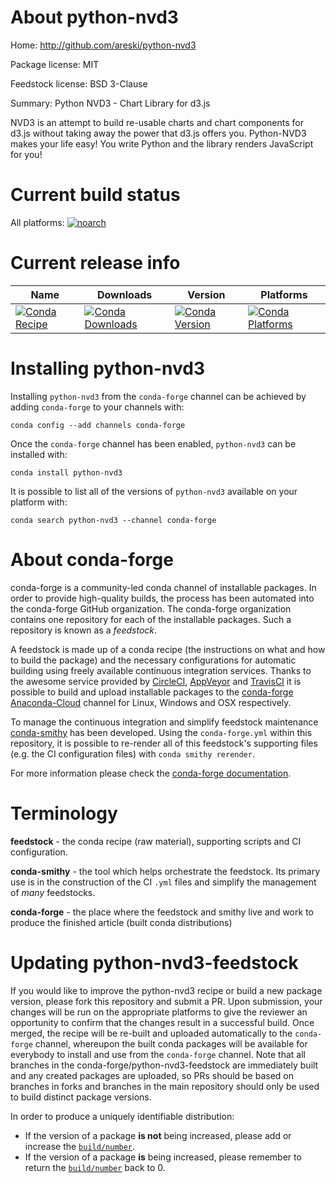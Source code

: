 About python-nvd3
=================

Home: http://github.com/areski/python-nvd3

Package license: MIT

Feedstock license: BSD 3-Clause

Summary: Python NVD3 - Chart Library for d3.js

NVD3 is an attempt to build re-usable charts and chart components
for d3.js without taking away the power that d3.js offers you.
Python-NVD3 makes your life easy! You write Python and the library
renders JavaScript for you!


Current build status
====================

All platforms:
[![noarch](https://img.shields.io/circleci/project/github/conda-forge/python-nvd3-feedstock/master.svg?label=noarch)](https://circleci.com/gh/conda-forge/python-nvd3-feedstock)

Current release info
====================

| Name | Downloads | Version | Platforms |
| --- | --- | --- | --- |
| [![Conda Recipe](https://img.shields.io/badge/recipe-python--nvd3-green.svg)](https://anaconda.org/conda-forge/python-nvd3) | [![Conda Downloads](https://img.shields.io/conda/dn/conda-forge/python-nvd3.svg)](https://anaconda.org/conda-forge/python-nvd3) | [![Conda Version](https://img.shields.io/conda/vn/conda-forge/python-nvd3.svg)](https://anaconda.org/conda-forge/python-nvd3) | [![Conda Platforms](https://img.shields.io/conda/pn/conda-forge/python-nvd3.svg)](https://anaconda.org/conda-forge/python-nvd3) |

Installing python-nvd3
======================

Installing `python-nvd3` from the `conda-forge` channel can be achieved by adding `conda-forge` to your channels with:

```
conda config --add channels conda-forge
```

Once the `conda-forge` channel has been enabled, `python-nvd3` can be installed with:

```
conda install python-nvd3
```

It is possible to list all of the versions of `python-nvd3` available on your platform with:

```
conda search python-nvd3 --channel conda-forge
```


About conda-forge
=================

conda-forge is a community-led conda channel of installable packages.
In order to provide high-quality builds, the process has been automated into the
conda-forge GitHub organization. The conda-forge organization contains one repository
for each of the installable packages. Such a repository is known as a *feedstock*.

A feedstock is made up of a conda recipe (the instructions on what and how to build
the package) and the necessary configurations for automatic building using freely
available continuous integration services. Thanks to the awesome service provided by
[CircleCI](https://circleci.com/), [AppVeyor](http://www.appveyor.com/)
and [TravisCI](https://travis-ci.org/) it is possible to build and upload installable
packages to the [conda-forge](https://anaconda.org/conda-forge)
[Anaconda-Cloud](http://docs.anaconda.org/) channel for Linux, Windows and OSX respectively.

To manage the continuous integration and simplify feedstock maintenance
[conda-smithy](http://github.com/conda-forge/conda-smithy) has been developed.
Using the ``conda-forge.yml`` within this repository, it is possible to re-render all of
this feedstock's supporting files (e.g. the CI configuration files) with ``conda smithy rerender``.

For more information please check the [conda-forge documentation](https://conda-forge.org/docs/).

Terminology
===========

**feedstock** - the conda recipe (raw material), supporting scripts and CI configuration.

**conda-smithy** - the tool which helps orchestrate the feedstock.
                   Its primary use is in the construction of the CI ``.yml`` files
                   and simplify the management of *many* feedstocks.

**conda-forge** - the place where the feedstock and smithy live and work to
                  produce the finished article (built conda distributions)


Updating python-nvd3-feedstock
==============================

If you would like to improve the python-nvd3 recipe or build a new
package version, please fork this repository and submit a PR. Upon submission,
your changes will be run on the appropriate platforms to give the reviewer an
opportunity to confirm that the changes result in a successful build. Once
merged, the recipe will be re-built and uploaded automatically to the
`conda-forge` channel, whereupon the built conda packages will be available for
everybody to install and use from the `conda-forge` channel.
Note that all branches in the conda-forge/python-nvd3-feedstock are
immediately built and any created packages are uploaded, so PRs should be based
on branches in forks and branches in the main repository should only be used to
build distinct package versions.

In order to produce a uniquely identifiable distribution:
 * If the version of a package **is not** being increased, please add or increase
   the [``build/number``](http://conda.pydata.org/docs/building/meta-yaml.html#build-number-and-string).
 * If the version of a package **is** being increased, please remember to return
   the [``build/number``](http://conda.pydata.org/docs/building/meta-yaml.html#build-number-and-string)
   back to 0.